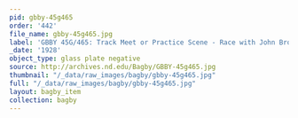 ```yaml
---
pid: gbby-45g465
order: '442'
file_name: gbby-45g465.jpg
label: 'GBBY 45G/465: Track Meet or Practice Scene - Race with John Brown - 1928'
_date: '1928'
object_type: glass plate negative
source: http://archives.nd.edu/Bagby/GBBY-45g465.jpg
thumbnail: "/_data/raw_images/bagby/gbby-45g465.jpg"
full: "/_data/raw_images/bagby/gbby-45g465.jpg"
layout: bagby_item
collection: bagby
---
```

